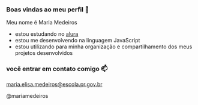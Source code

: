 ### Boas vindas ao meu perfil 💙

Meu nome é Maria Medeiros 

- estou estudando no [alura](https://www.alura.com.br)
- estou me desenvolvendo na linguagem JavaScript
- estou utilizando para minha organizaçâo e compartilhamento dos meus projetos desenvolvidos 

### vocẽ entrar em contato comigo 📫

maria.elisa.medeiros@escola.pr.gov.br

@mariamedeiros
